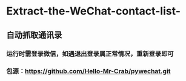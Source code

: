 # Extract-the-WeChat-contact-list-
## 自动抓取通讯录
### 运行时需登录微信，如遇退出登录属正常情况，重新登录即可
### 包源：https://github.com/Hello-Mr-Crab/pywechat.git
